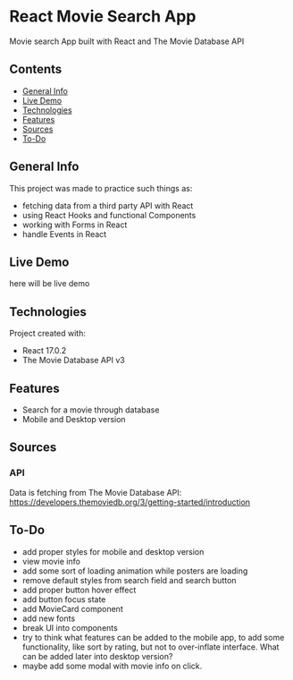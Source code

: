 # React Movie Search App

Movie search App built with React and The Movie Database API

## Contents

- [General Info](#general-info)
- [Live Demo](#live-demo)
- [Technologies](#technologies)
- [Features](#features)
- [Sources](#sources)
- [To-Do](#to-do)

## General Info

This project was made to practice such things as: 

- fetching data from a third party API with React
- using React Hooks and functional Components
- working with Forms in React
- handle Events in React

## Live Demo

here will be live demo

## Technologies 

Project created with:

- React 17.0.2
- The Movie Database API v3

## Features 

- Search for a movie through database
- Mobile and Desktop version

## Sources

### API

Data is fetching from The Movie Database API: https://developers.themoviedb.org/3/getting-started/introduction

## To-Do

- add proper styles for mobile and desktop version
- view movie info
- add some sort of loading animation while posters are loading
- remove default styles from search field and search button
- add proper button hover effect
- add button focus state
- add MovieCard component 
- add new fonts
- break UI into components
- try to think what features can be added to the mobile app, to add some functionality, like sort by rating, but not to over-inflate interface. What can be added later into desktop version? 
- maybe add some modal with movie info on click. 
